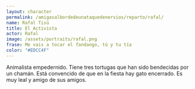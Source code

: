 ```yaml
---
layout: character
permalink: /amigasalbordedeunataquedenervios/reparto/rafal/
name: Rafal Tisú 
title: El Activista
actor: Rafal
image: /assets/portraits/rafal.png
frase: Me vais a tocar el fandango, tú y tu tía
color: "#EDCC4F"
---
```

Animalista empedernido. Tiene tres tortugas que han sido bendecidas por un chamán. Está convencido de que en la fiesta hay gato encerrado. Es muy leal y amigo de sus amigos.